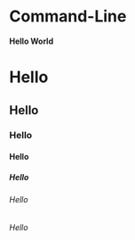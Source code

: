 # Command-Line

**Hello World**

# Hello
## Hello
### Hello
#### Hello
##### Hello
###### Hello

_Hello_

